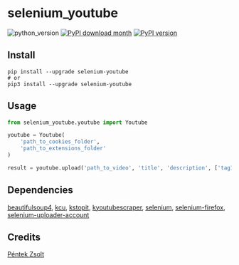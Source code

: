 # selenium_youtube

![python_version](https://img.shields.io/static/v1?label=Python&message=3.5%20|%203.6%20|%203.7&color=blue) [![PyPI download month](https://img.shields.io/pypi/dm/selenium_youtube?logo=pypi&logoColor=white)](https://pypi.python.org/pypi/selenium_youtube/) [![PyPI version](https://img.shields.io/pypi/v/selenium_youtube?logo=pypi&logoColor=white)](https://pypi.python.org/pypi/selenium_youtube/)

## Install

````shell
pip install --upgrade selenium-youtube
# or
pip3 install --upgrade selenium-youtube
````

## Usage

````python
from selenium_youtube.youtube import Youtube

youtube = Youtube(
    'path_to_cookies_folder',
    'path_to_extensions_folder'
)

result = youtube.upload('path_to_video', 'title', 'description', ['tag1', 'tag2'])
````

## Dependencies

[beautifulsoup4](https://pypi.org/project/beautifulsoup4), [kcu](https://pypi.org/project/kcu), [kstopit](https://pypi.org/project/kstopit), [kyoutubescraper](https://pypi.org/project/kyoutubescraper), [selenium](https://pypi.org/project/selenium), [selenium-firefox](https://pypi.org/project/selenium-firefox), [selenium-uploader-account](https://pypi.org/project/selenium-uploader-account)

## Credits

[Péntek Zsolt](https://github.com/Zselter07)